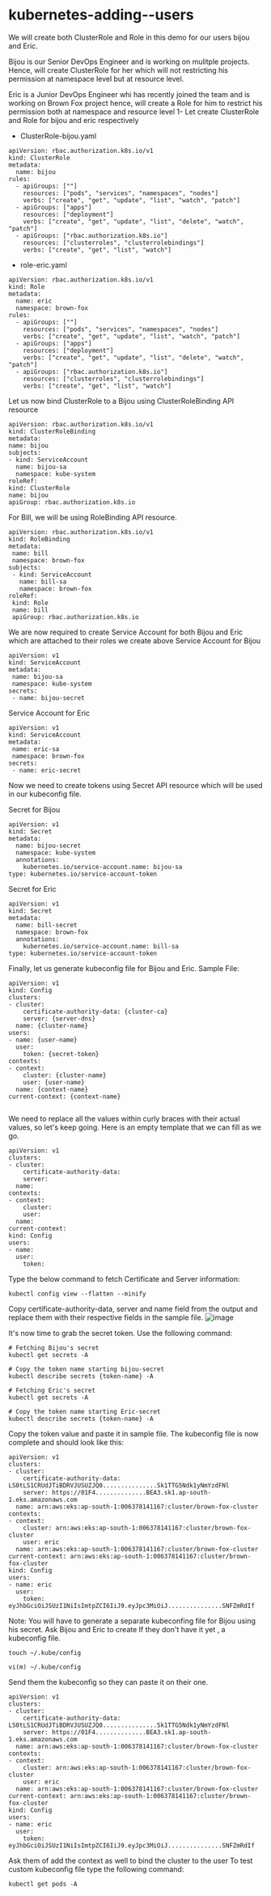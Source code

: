 # kubernetes-adding--users
We will create both ClusterRole and Role in this demo for our users bijou and Eric.

Bijou is our Senior DevOps Engineer and is working on mulitple projects. Hence, will create ClusterRole for her which will not restricting his permission at namespace level but at resource level.

Eric is a Junior DevOps Engineer whi has recently joined the team and is working on Brown Fox project hence, will create a Role for him to restrict his permission both at namespace and resource level
1- Let create ClusterRole and Role for bijou and eric respectively
- ClusterRole-bijou.yaml
```
apiVersion: rbac.authorization.k8s.io/v1
kind: ClusterRole
metadata:
  name: bijou
rules:
  - apiGroups: [""]
    resources: ["pods", "services", "namespaces", "nodes"]
    verbs: ["create", "get", "update", "list", "watch", "patch"]
  - apiGroups: ["apps"]
    resources: ["deployment"]
    verbs: ["create", "get", "update", "list", "delete", "watch", "patch"]
  - apiGroups: ["rbac.authorization.k8s.io"]
    resources: ["clusterroles", "clusterrolebindings"]
    verbs: ["create", "get", "list", "watch"]
  ```


- role-eric.yaml
```
apiVersion: rbac.authorization.k8s.io/v1
kind: Role
metadata:
  name: eric
  namespace: brown-fox
rules:
  - apiGroups: [""]
    resources: ["pods", "services", "namespaces", "nodes"]
    verbs: ["create", "get", "update", "list", "watch", "patch"]
  - apiGroups: ["apps"]
    resources: ["deployment"]
    verbs: ["create", "get", "update", "list", "delete", "watch", "patch"]
  - apiGroups: ["rbac.authorization.k8s.io"]
    resources: ["clusterroles", "clusterrolebindings"]
    verbs: ["create", "get", "list", "watch"]
  ```
  Let us now bind ClusterRole to a Bijou using ClusterRoleBinding API resource
  ```
apiVersion: rbac.authorization.k8s.io/v1
kind: ClusterRoleBinding
metadata:
  name: bijou
subjects:
  - kind: ServiceAccount
    name: bijou-sa
    namespace: kube-system
roleRef:
  kind: ClusterRole
  name: bijou
  apiGroup: rbac.authorization.k8s.io
 ```
 For Bill, we will be using RoleBinding API resource.
 ```
 apiVersion: rbac.authorization.k8s.io/v1
kind: RoleBinding
metadata:
  name: bill
  namespace: brown-fox
subjects:
  - kind: ServiceAccount
    name: bill-sa
    namespace: brown-fox
roleRef:
  kind: Role
  name: bill
  apiGroup: rbac.authorization.k8s.io
 ```
 We are now required to create Service Account for both Bijou and Eric which are attached to their roles we create above
 Service Account for Bijou
 ```
 apiVersion: v1
kind: ServiceAccount
metadata:
  name: bijou-sa
  namespace: kube-system
secrets:
  - name: bijou-secret
 ```
 Service Account for Eric
 ```
 apiVersion: v1
kind: ServiceAccount
metadata:
  name: eric-sa
  namespace: brown-fox
secrets:
  - name: eric-secret
 ```
Now we need to create tokens using Secret API resource which will be used in our kubeconfig file.

Secret for Bijou
```
apiVersion: v1
kind: Secret
metadata:
  name: bijou-secret
  namespace: kube-system
  annotations:
    kubernetes.io/service-account.name: bijou-sa
type: kubernetes.io/service-account-token
```
Secret for Eric
```
apiVersion: v1
kind: Secret
metadata:
  name: bill-secret
  namespace: brown-fox
  annotations:
    kubernetes.io/service-account.name: bill-sa
type: kubernetes.io/service-account-token
```
Finally, let us generate kubeconfig file for Bijou and Eric.
Sample File:
```
apiVersion: v1
kind: Config
clusters:
- cluster:
    certificate-authority-data: {cluster-ca}
    server: {server-dns}
  name: {cluster-name}
users:
- name: {user-name}
  user:
    token: {secret-token}
contexts:
- context:
    cluster: {cluster-name}
    user: {user-name}
  name: {context-name}
current-context: {context-name}


```
We need to replace all the values within curly braces with their actual values, so let's keep going.
Here is an empty template that we can fill as we go.
```
apiVersion: v1
clusters:
- cluster:
    certificate-authority-data: 
    server: 
  name: 
contexts:
- context:
    cluster: 
    user:
  name: 
current-context: 
kind: Config
users:
- name: 
  user:
    token: 
```

Type the below command to fetch Certificate and Server information:
```
kubectl config view --flatten --minify

```
Copy certificate-authority-data, server and name field from the output and replace them with their respective fields in the sample file.
![image](https://user-images.githubusercontent.com/107158398/182351373-0abf6ddd-7dd9-4c18-972b-c5a7bca8b3b0.png)

It's now time to grab the secret token. Use the following command:
```
# Fetching Bijou's secret
kubectl get secrets -A

# Copy the token name starting bijou-secret
kubectl describe secrets {token-name} -A

# Fetching Eric's secret
kubectl get secrets -A

# Copy the token name starting Eric-secret
kubectl describe secrets {token-name} -A
```
Copy the token value and paste it in sample file. The kubeconfig file is now complete and should look like this:
```
apiVersion: v1
clusters:
- cluster:
    certificate-authority-data: LS0tLS1CRUdJTiBDRVJUSUZJQ0...............Sk1TTG5Ndk1yNmYzdFNl
    server: https://01F4..............BEA3.sk1.ap-south-1.eks.amazonaws.com
  name: arn:aws:eks:ap-south-1:006378141167:cluster/brown-fox-cluster
contexts:
- context:
    cluster: arn:aws:eks:ap-south-1:006378141167:cluster/brown-fox-cluster
    user: eric
  name: arn:aws:eks:ap-south-1:006378141167:cluster/brown-fox-cluster
current-context: arn:aws:eks:ap-south-1:006378141167:cluster/brown-fox-cluster
kind: Config
users:
- name: eric
  user:
    token: eyJhbGciOiJSUzI1NiIsImtpZCI6IiJ9.eyJpc3MiOiJ...............SNFZmRdIf

```
Note: You will have to generate a separate kubeconfing file for Bijou using his secret.
Ask Bijou and Eric to create If they don't have it yet , a kubeconfig file.
```
touch ~/.kube/config
```
```
vi(m) ~/.kube/config 
```
Send them the kubeconfig so they can paste it on their one.

```
apiVersion: v1
clusters:
- cluster:
    certificate-authority-data: LS0tLS1CRUdJTiBDRVJUSUZJQ0...............Sk1TTG5Ndk1yNmYzdFNl
    server: https://01F4..............BEA3.sk1.ap-south-1.eks.amazonaws.com
  name: arn:aws:eks:ap-south-1:006378141167:cluster/brown-fox-cluster
contexts:
- context:
    cluster: arn:aws:eks:ap-south-1:006378141167:cluster/brown-fox-cluster
    user: eric
  name: arn:aws:eks:ap-south-1:006378141167:cluster/brown-fox-cluster
current-context: arn:aws:eks:ap-south-1:006378141167:cluster/brown-fox-cluster
kind: Config
users:
- name: eric
  user:
    token: eyJhbGciOiJSUzI1NiIsImtpZCI6IiJ9.eyJpc3MiOiJ...............SNFZmRdIf
```
Ask them of add the context as well to bind the cluster to the user
To test custom kubeconfig file type the following command:
```
kubectl get pods -A
```

